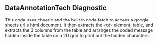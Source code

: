 ## DataAnnotationTech Diagnostic

This code uses cheerio and the built in node fetch to access a google sheets url's html document.
It then extracts the `<td>` element, table, and extracts the 3 columns from the table and arranges the coded message
hidden inside the table on a 2D grid to print out the hidden characters.
